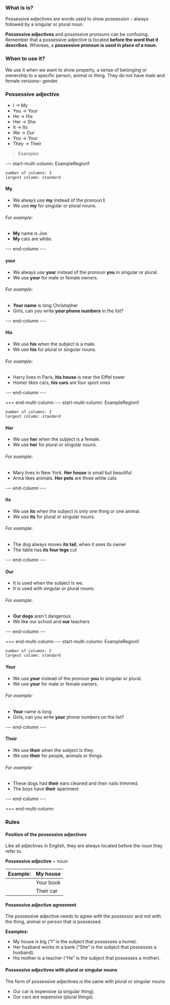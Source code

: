 ### What is is?
Possessive adjectives are words used to show possession - always followed by a singular or plural noun.

**Possessive adjectives** and possessive pronouns can be confusing. Remember that a possessive adjective is located **before the word that it describes**. Whereas, a **possessive pronoun is used in place of a noun.**

### When to use it?
We use it when we want to show property, a sense of belonging or ownership to a specific person, animal or thing. They do not have male and female versions– gender.

### Possessive adjective
- I -> My
- You -> Your
- He -> His
- Her -> She
- It -> Its
- We -> Our
- You -> Your
- They -> Their

>Examples

--- start-multi-column: ExampleRegion1  
```column-settings  
number of columns: 3
largest column: standard  
```

#### My
- We always use **my** instead of the pronoun **I**.
- We use **my** for singular or plural nouns.
###### For example:
- **My** name is Joe.
- **My** cats are white.

--- end-column ---

#### your
- We always use **your** instead of the pronoun **you** in singular or plural.
- We use **your** for male or female owners.
###### For example:
- **Your name** is long Christopher
- Girls, can you write **your phone numbers** in the list?

--- end-column ---

#### His
- We use **his** when the subject is a male.
- We use **his** for plural or singular nouns.
###### For example:
- Harry lives in Paris, **his house** is near the Eiffel tower
- Homer likes cars, **his cars** are four sport ones

--- end-column ---

=== end-multi-column
--- start-multi-column: ExampleRegion1  
```column-settings  
number of columns: 3
largest column: standard  
```

#### Her
- We use **her** when the subject is a female.
- We use **her** for plural or singular nouns.
###### For example:
- Mary lives in New York. **Her house** is small but beautiful
- Anna likes animals. **Her pets** are three white cats

--- end-column ---

#### Its
- We use **its** when the subject is only one thing or one animal.
- We use **its** for plural or singular nouns.
###### For example:
- The dog always moves **its tail**, when it sees its owner
- The table has **its four legs** cut

--- end-column ---

#### Our
- It is used when the subject is we.
- It is used with singular or plural nouns.
###### For example:
- **Our dogs** aren´t dangerous
- We like our school and **our** teachers

--- end-column ---

=== end-multi-column
--- start-multi-column: ExampleRegion1  
```column-settings  
number of columns: 2
largest column: standard  
```

#### Your
- We use **your** instead of the pronoun **you** in singular or plural.
- We use **your** for male or female owners.
###### For example:
- **Your** name is long
- Girls, can you write **your** phone numbers on the list?

--- end-column ---

#### Their
- We use **their** when the subject is they.
- We use **their** for people, animals or things.
###### For example:
- These dogs had **their** ears cleaned and their nails trimmed.
- The boys have **their** apartment

--- end-column ---

=== end-multi-column

### Rules

#### Position of the possessive adjectives
Like all adjectives in English, they are always located before the noun they refer to.

**Possessive adjective** + noun

| **Example:** | My house  |
| ------------ | --------- |
|              | Your book |
|              | Their car |
#### Possessive adjective agreement
The possessive adjective needs to agree with the possessor and not with the thing, animal or person that is possessed.

**Examples:**

- My house is big (“I” is the subject that possesses a home).
- Her husband works in a bank (“She” is the subject that possesses a husband).
- His mother is a teacher (“He” is the subject that possesses a mother).

#### Possessive adjectives with plural or singular nouns
The form of possessive adjectives is the same with plural or singular nouns

- Our car is expensive (a singular thing).
- Our cars are expensive (plural things).